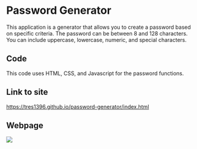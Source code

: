# Password Generator

This application is a generator that allows you to create a password based on specific criteria. The password can be between 8 and 128 characters. You can include uppercase, lowercase, numeric, and special characters.

## Code

This code uses HTML, CSS, and Javascript for the password functions.

## Link to site
https://tres1396.github.io/password-generator/index.html

## Webpage
![](https://tres1396.github.io/password-generator/assets/passgen-site.png)
